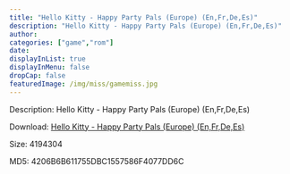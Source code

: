 ```yaml
---
title: "Hello Kitty - Happy Party Pals (Europe) (En,Fr,De,Es)"
description: "Hello Kitty - Happy Party Pals (Europe) (En,Fr,De,Es)"
author: 
categories: ["game","rom"]
date: 
displayInList: true
displayInMenu: false
dropCap: false
featuredImage: /img/miss/gamemiss.jpg
---
```


Description: Hello Kitty - Happy Party Pals (Europe) (En,Fr,De,Es)

Download: <a style="text-decoration:underline;" href="https://mega.nz/#!6DYSWCCC!38zygUvu2RxbqMyKXNAr2E5q01B5M2ZT4ZxufyvGSbY" target = "_blank" rel = "nofollow" > Hello Kitty - Happy Party Pals (Europe) (En,Fr,De,Es)</a>

Size: 4194304

MD5: 4206B6B611755DBC1557586F4077DD6C

